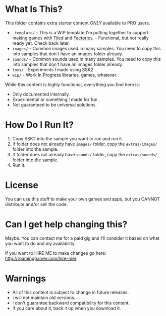 # What Is This?
This folder contains extra starter content _ONLY_ available to PRO users.  

+ `_template/` - This is a WIP template I'm putting together to support making games with [Tiled](https://roaminggamer.github.io/RGDocs/pages/SSK2/libraries/tiled/) and [Factories](https://roaminggamer.github.io/RGDocs/pages/SSK2/libraries/factorymgr/). - Functional, but not really ready yet.  Check back later.
+ `images/` - Common images used in many samples.  You need to copy this into samples that don't have an images folder already.
+ `sounds/` - Common sounds used in many samples.  You need to copy this into samples that don't have an images folder already.
+ `toys/` - Experiments I made using SSK2.
+ `wip/` - Work In Progress libraries, games, whatever.

While this content is highly functional, everything you find here is:

* Only documented internally.
* Experimental or something I made for fun.
* Not guaranteed to be universal solutions. 


# How Do I Run It?

1. Copy SSK2 into the sample you want to run and run it. 
2. If folder does not already have `images/` folder, copy the `extras/images/` folder into the sample.
3. If folder does not already have `sounds/` folder, copy the `extras/sounds/` folder into the sample.
4. Run it.

# License
You can use this stuff to make your own games and apps, but you CANNOT distribute and/or sell the code.

# Can I get help changing this?
Maybe.  You can contact me for a paid gig and I'll consider it based on what you want to do and my availability.

If you want to HIRE ME to make changes go here: http://roaminggamer.com/hire-me/.


# Warnings
+ All of this content is subject to change in future releases.
+ I will not maintain old versions.
+ I don't guarantee backward compatibility for this content.
+ If you care about it, back it up when you download it.


